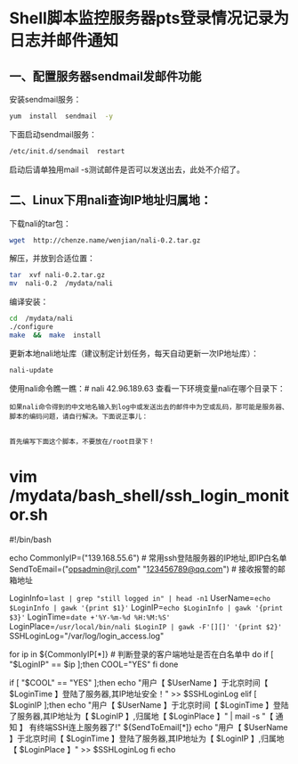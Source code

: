  # Shell脚本监控服务器pts登录情况记录为日志并邮件通知
 
## 一、配置服务器sendmail发邮件功能
 
 安装sendmail服务：
```sh
yum  install  sendmail  -y
```

 下面启动sendmail服务：
```sh
/etc/init.d/sendmail  restart
```

启动后请单独用mail -s测试邮件是否可以发送出去，此处不介绍了。

## 二、Linux下用nali查询IP地址归属地：
  
  下载nali的tar包：
```sh
wget  http://chenze.name/wenjian/nali-0.2.tar.gz
```

  解压，并放到合适位置：
```sh
tar  xvf nali-0.2.tar.gz
mv  nali-0.2  /mydata/nali
```

  编译安装：
```sh
cd  /mydata/nali
./configure
make  &&  make  install
```

  更新本地nali地址库（建议制定计划任务，每天自动更新一次IP地址库）：
```sh
nali-update
```
使用nali命令瞧一瞧：# 
nali  42.96.189.63
  查看一下环境变量nali在哪个目录下：
  ```
  如果nali命令得到的中文地名输入到log中或发送出去的邮件中为空或乱码，那可能是服务器、脚本的编码问题，请自行解决。下面说正事儿：
  
  
  首先编写下面这个脚本，不要放在/root目录下！
  
```
  # vim  /mydata/bash_shell/ssh_login_monitor.sh
  
  #!/bin/bash

echo
CommonlyIP=("139.168.55.6")                          #  常用ssh登陆服务器的IP地址,即IP白名单
SendToEmail=("opsadmin@rjl.com" "123456789@qq.com")           #  接收报警的邮箱地址

LoginInfo=`last | grep "still logged in" | head -n1`
UserName=`echo $LoginInfo | gawk '{print $1}'`
LoginIP=`echo $LoginInfo | gawk '{print $3}'`
LoginTime=`date +'%Y-%m-%d %H:%M:%S'`
LoginPlace=`/usr/local/bin/nali $LoginIP | gawk -F'[][]' '{print $2}'`
SSHLoginLog="/var/log/login_access.log"

for ip in ${CommonlyIP[*]}  # 判断登录的客户端地址是否在白名单中
do
    if [ "$LoginIP" == $ip ];then
        COOL="YES"
    fi
done

if [ "$COOL" == "YES" ];then
    echo "用户【 $UserName 】于北京时间【 $LoginTime 】登陆了服务器,其IP地址安全！" >> $SSHLoginLog
elif [ $LoginIP ];then
    echo "用户【 $UserName 】于北京时间【 $LoginTime 】登陆了服务器,其IP地址为【 $LoginIP 】,归属地【 $LoginPlace 】" | mail -s "【 通知 】 有终端SSH连上服务器了!" ${SendToEmail[*]}
    echo "用户【 $UserName 】于北京时间【 $LoginTime 】登陆了服务器,其IP地址为【 $LoginIP 】,归属地【 $LoginPlace 】" >> $SSHLoginLog
fi
echo
```
  
